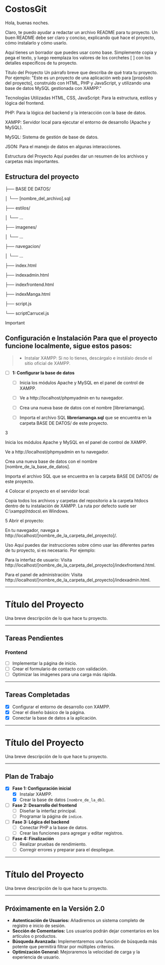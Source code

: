 # CostosGit


Hola, buenas noches.

Claro, te puedo ayudar a redactar un archivo README para tu proyecto. Un buen README debe ser claro y conciso, explicando qué hace el proyecto, cómo instalarlo y cómo usarlo.

Aquí tienes un borrador que puedes usar como base. Simplemente copia y pega el texto, y luego reemplaza los valores de los corchetes [ ] con los detalles específicos de tu proyecto.

Título del Proyecto
Un párrafo breve que describa de qué trata tu proyecto. Por ejemplo: "Este es un proyecto de una aplicación web para [propósito del proyecto], construido con HTML, PHP y JavaScript, y utilizando una base de datos MySQL gestionada con XAMPP."

Tecnologías Utilizadas
HTML, CSS, JavaScript: Para la estructura, estilos y lógica del frontend.

PHP: Para la lógica del backend y la interacción con la base de datos.

XAMPP: Servidor local para ejecutar el entorno de desarrollo (Apache y MySQL).

MySQL: Sistema de gestión de base de datos.

JSON: Para el manejo de datos en algunas interacciones.

Estructura del Proyecto
Aquí puedes dar un resumen de los archivos y carpetas más importantes.

## Estructura del proyecto
├── BASE DE DATOS/

│   └── [nombre_del_archivo].sql

├── estilos/

│   └── ...                

├── imagenes/

│   └── ...                      

├── navegacion/

│   └── ...                      

├── index.html                  

├── indexadmin.html             

├── indexfrontend.html           

├── indexManga.html              

├── script.js                    

└── scriptCarrucel.js            

> [!IMPORTANT]
> ## Configuración e Instalación Para que el proyecto funcione localmente, sigue estos pasos:

> - Instalar XAMPP: Si no lo tienes, descárgalo e instálalo desde el sitio oficial de XAMPP.

- [ ] **1: Configurar la base de datos**
    - [ ] Inicia los módulos Apache y MySQL en el panel de control de XAMPP.
    - [ ] Ve a http://localhost/phpmyadmin en tu navegador.
    - [ ] Crea una nueva base de datos con el nombre [libreriamanga].
    - [ ] Importa el archivo SQL **libreriamanga.sql** que se encuentra en la carpeta BASE DE DATOS/ de este proyecto.













3 

Inicia los módulos Apache y MySQL en el panel de control de XAMPP.

Ve a http://localhost/phpmyadmin en tu navegador.

Crea una nueva base de datos con el nombre [nombre_de_la_base_de_datos].

Importa el archivo SQL que se encuentra en la carpeta BASE DE DATOS/ de este proyecto.

4 Colocar el proyecto en el servidor local:

Copia todos los archivos y carpetas del repositorio a la carpeta htdocs dentro de tu instalación de XAMPP. La ruta por defecto suele ser C:\xampp\htdocs\ en Windows.

5 Abrir el proyecto:

En tu navegador, navega a http://localhost/[nombre_de_la_carpeta_del_proyecto]/.

Uso
Aquí puedes dar instrucciones sobre cómo usar las diferentes partes de tu proyecto, si es necesario. Por ejemplo:

Para la interfaz de usuario: Visita http://localhost/[nombre_de_la_carpeta_del_proyecto]/indexfrontend.html.

Para el panel de administración: Visita http://localhost/[nombre_de_la_carpeta_del_proyecto]/indexadmin.html.


---------------------------------------------------------
# Título del Proyecto

Una breve descripción de lo que hace tu proyecto.

---

## Tareas Pendientes

### Frontend
- [ ] Implementar la página de inicio.
- [ ] Crear el formulario de contacto con validación.
- [ ] Optimizar las imágenes para una carga más rápida.
---

## Tareas Completadas

- [x] Configurar el entorno de desarrollo con XAMPP.
- [x] Crear el diseño básico de la página.
- [x] Conectar la base de datos a la aplicación.

-----------------------------------------------------------
# Título del Proyecto

Una breve descripción de lo que hace tu proyecto.

---

## Plan de Trabajo

- [x] **Fase 1: Configuración inicial**
    - [x] Instalar XAMPP.
    - [x] Crear la base de datos `[nombre_de_la_db]`.
- [ ] **Fase 2: Desarrollo del frontend**
    - [ ] Diseñar la interfaz principal.
    - [ ] Programar la página de `índice`.
- [ ] **Fase 3: Lógica del backend**
    - [ ] Conectar PHP a la base de datos.
    - [ ] Crear las funciones para agregar y editar registros.
- [ ] **Fase 4: Finalización**
    - [ ] Realizar pruebas de rendimiento.
    - [ ] Corregir errores y preparar para el despliegue.
-------------------------------------------------------------
# Título del Proyecto

Una breve descripción de lo que hace tu proyecto.

---

## Próximamente en la Versión 2.0

* **Autenticación de Usuarios:** Añadiremos un sistema completo de registro e inicio de sesión.
* **Sección de Comentarios:** Los usuarios podrán dejar comentarios en los artículos o productos.
* **Búsqueda Avanzada:** Implementaremos una función de búsqueda más potente que permitirá filtrar por múltiples criterios.
* **Optimización General:** Mejoraremos la velocidad de carga y la experiencia de usuario.


